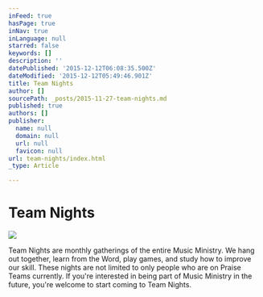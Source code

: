 ```yaml
---
inFeed: true
hasPage: true
inNav: true
inLanguage: null
starred: false
keywords: []
description: ''
datePublished: '2015-12-12T06:08:35.500Z'
dateModified: '2015-12-12T05:49:46.901Z'
title: Team Nights
author: []
sourcePath: _posts/2015-11-27-team-nights.md
published: true
authors: []
publisher:
  name: null
  domain: null
  url: null
  favicon: null
url: team-nights/index.html
_type: Article

---
```

# 

# Team Nights
![](https://s3-us-west-2.amazonaws.com/the-grid-img/p/681c10c0d13c0e2aae04fa48f9efec08868044cb.jpg)

Team Nights are monthly gatherings of the entire Music Ministry.  We hang out together, learn from the Word, play games, and study how to improve our skill.  These nights are not limited to only people who are on Praise Teams currently. If you're interested in being part of Music Ministry in the future, you're welcome to start coming to Team Nights.